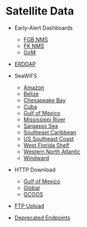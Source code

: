 # Satellite Data
*  Early-Alert Dashboards
    - [FGB NMS ](http://grafana.marine.usf.edu:3000/dashboard/db/fgb-nms-early-alert-dashboard)
    - [FK NMS](http://grafana.marine.usf.edu:3000/dashboard/db/fk-nms-early-alert-dashboard)
    - [GoM](http://grafana.marine.usf.edu:3000/dashboard/db/gulf-of-mexico)

* [ERDDAP](http://imars-physalis.marine.usf.edu:8080/erddap/info/index.html?page=1&itemsPerPage=1000)

* SeaWiFS
    - [Amazon](http://imars.usf.edu/products/pass/seawifs/amaz/years)
    - [Belize](http://imars.usf.edu/products/pass/seawifs/belize/years)
    - [Chesapeake Bay](http://imars.usf.edu/products/pass/seawifs/cbay/years)
    - [Cuba](http://imars.usf.edu/products/pass/seawifs/cuba/years)
    - [Gulf of Mexico](http://imars.usf.edu/products/pass/seawifs/gcoos/years)
    - [Mississippi River](http://imars.usf.edu/products/pass/seawifs/mriver/years)
    - [Sargasso Sea](http://imars.usf.edu/products/pass/seawifs/sarg/years)
    - [Southeast Caribbean](http://imars.usf.edu/products/pass/seawifs/scar/years)
    - [US Southeast Coast](http://imars.usf.edu/products/pass/seawifs/seacoos/years)
    - [West Florida Shelf](http://imars.usf.edu/products/pass/seawifs/florida/years)
    - [Western North Atlantic](http://imars.usf.edu/products/pass/seawifs/wna/years)
    - [Windward](http://imars.usf.edu/products/pass/seawifs/windward/years)
  
* HTTP Download
    - [Gulf of Mexico](http://imars-webserver-01.marine.usf.edu/gom/)
    - [Global](http://imars-webserver-01.marine.usf.edu/global/)
    - [GCOOS](http://imars-webserver-01.marine.usf.edu/gcoos/)
    
* [FTP Upload](ftp://imars.marine.usf.edu/)
* [Deprecated Endpoints](deprecated-data-access)
